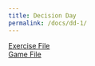```yaml
---
title: Decision Day
permalink: /docs/dd-1/
---
```


[Exercise File](https://ysjged.netlify.app/DecisionDay.docx)  
[Game File](https://ysjged.netlify.app/game.pde)  




